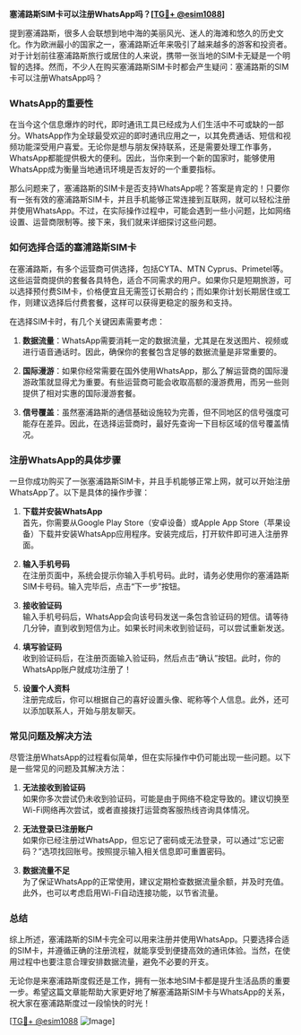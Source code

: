 **塞浦路斯SIM卡可以注册WhatsApp吗？[[TG💪+ @esim1088](https://t.me/s/esim1088)]**

提到塞浦路斯，很多人会联想到地中海的美丽风光、迷人的海滩和悠久的历史文化。作为欧洲最小的国家之一，塞浦路斯近年来吸引了越来越多的游客和投资者。对于计划前往塞浦路斯旅行或居住的人来说，携带一张当地的SIM卡无疑是一个明智的选择。然而，不少人在购买塞浦路斯SIM卡时都会产生疑问：塞浦路斯的SIM卡可以注册WhatsApp吗？

### WhatsApp的重要性

在当今这个信息爆炸的时代，即时通讯工具已经成为人们生活中不可或缺的一部分。WhatsApp作为全球最受欢迎的即时通讯应用之一，以其免费通话、短信和视频功能深受用户喜爱。无论你是想与朋友保持联系，还是需要处理工作事务，WhatsApp都能提供极大的便利。因此，当你来到一个新的国家时，能够使用WhatsApp成为衡量当地通讯环境是否友好的一个重要指标。

那么问题来了，塞浦路斯的SIM卡是否支持WhatsApp呢？答案是肯定的！只要你有一张有效的塞浦路斯SIM卡，并且手机能够正常连接到互联网，就可以轻松注册并使用WhatsApp。不过，在实际操作过程中，可能会遇到一些小问题，比如网络设置、运营商限制等。接下来，我们就来详细探讨这些问题。

### 如何选择合适的塞浦路斯SIM卡

在塞浦路斯，有多个运营商可供选择，包括CYTA、MTN Cyprus、Primetel等。这些运营商提供的套餐各具特色，适合不同需求的用户。如果你只是短期旅游，可以选择预付费SIM卡，价格便宜且无需签订长期合约；而如果你计划长期居住或工作，则建议选择后付费套餐，这样可以获得更稳定的服务和支持。

在选择SIM卡时，有几个关键因素需要考虑：

1. **数据流量**：WhatsApp需要消耗一定的数据流量，尤其是在发送图片、视频或进行语音通话时。因此，确保你的套餐包含足够的数据流量是非常重要的。
   
2. **国际漫游**：如果你经常需要在国外使用WhatsApp，那么了解运营商的国际漫游政策就显得尤为重要。有些运营商可能会收取高额的漫游费用，而另一些则提供了相对实惠的国际漫游套餐。

3. **信号覆盖**：虽然塞浦路斯的通信基础设施较为完善，但不同地区的信号强度可能存在差异。因此，在选择运营商时，最好先查询一下目标区域的信号覆盖情况。

### 注册WhatsApp的具体步骤

一旦你成功购买了一张塞浦路斯SIM卡，并且手机能够正常上网，就可以开始注册WhatsApp了。以下是具体的操作步骤：

1. **下载并安装WhatsApp**  
   首先，你需要从Google Play Store（安卓设备）或Apple App Store（苹果设备）下载并安装WhatsApp应用程序。安装完成后，打开软件即可进入注册界面。

2. **输入手机号码**  
   在注册页面中，系统会提示你输入手机号码。此时，请务必使用你的塞浦路斯SIM卡号码。输入完毕后，点击“下一步”按钮。

3. **接收验证码**  
   输入手机号码后，WhatsApp会向该号码发送一条包含验证码的短信。请等待几分钟，直到收到短信为止。如果长时间未收到验证码，可以尝试重新发送。

4. **填写验证码**  
   收到验证码后，在注册页面输入验证码，然后点击“确认”按钮。此时，你的WhatsApp账户就成功注册了！

5. **设置个人资料**  
   注册完成后，你可以根据自己的喜好设置头像、昵称等个人信息。此外，还可以添加联系人，开始与朋友聊天。

### 常见问题及解决方法

尽管注册WhatsApp的过程看似简单，但在实际操作中仍可能出现一些问题。以下是一些常见的问题及其解决方法：

1. **无法接收到验证码**  
   如果你多次尝试仍未收到验证码，可能是由于网络不稳定导致的。建议切换至Wi-Fi网络再次尝试，或者直接拨打运营商客服热线咨询具体情况。

2. **无法登录已注册账户**  
   如果你已经注册过WhatsApp，但忘记了密码或无法登录，可以通过“忘记密码？”选项找回账号。按照提示输入相关信息即可重置密码。

3. **数据流量不足**  
   为了保证WhatsApp的正常使用，建议定期检查数据流量余额，并及时充值。此外，也可以考虑启用Wi-Fi自动连接功能，以节省流量。

### 总结

综上所述，塞浦路斯的SIM卡完全可以用来注册并使用WhatsApp。只要选择合适的SIM卡，并遵循正确的注册流程，就能享受到便捷高效的通讯体验。当然，在使用过程中也要注意合理安排数据流量，避免不必要的开支。

无论你是来塞浦路斯度假还是工作，拥有一张本地SIM卡都是提升生活品质的重要一步。希望这篇文章能帮助大家更好地了解塞浦路斯SIM卡与WhatsApp的关系，祝大家在塞浦路斯度过一段愉快的时光！

[[TG💪+ @esim1088](https://t.me/s/esim1088) ![Image](https://i.postimg.cc/4NQfJmqS/Snipaste-2025-05-13-00-14-12.png)]